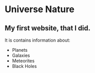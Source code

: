 # Universe Nature
## My first website, that I did.

It is contains information about:
  + Planets
  + Galaxies
  + Meteorites
  + Black Holes
